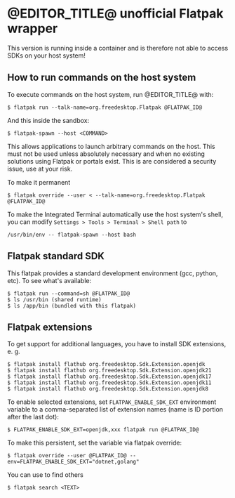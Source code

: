 # @EDITOR_TITLE@ unofficial Flatpak wrapper
This version is running inside a container and is therefore not able  to access SDKs on your host system!

## How to run commands on the host system
To execute commands on the host system, run @EDITOR_TITLE@ with:

`$ flatpak run --talk-name=org.freedesktop.Flatpak @FLATPAK_ID@`

And this inside the sandbox:

`$ flatpak-spawn --host <COMMAND>`

This allows applications to launch arbitrary commands on the host.
This must not be used unless absolutely necessary and when no existing solutions using Flatpak or portals exist.
This is are considered a security issue, use at your risk.

To make it permanent

`$ flatpak override --user < --talk-name=org.freedesktop.Flatpak @FLATPAK_ID@`

To make the Integrated Terminal automatically use the host system's shell,
you can modify `Settings > Tools > Terminal > Shell path` to 

`/usr/bin/env -- flatpak-spawn --host bash`

## Flatpak standard SDK
This flatpak provides a standard development environment (gcc, python, etc).
To see what's available:
```
$ flatpak run --command=sh @FLATPAK_ID@
$ ls /usr/bin (shared runtime)
$ ls /app/bin (bundled with this flatpak)
```

## Flatpak extensions
To get support for additional languages, you have to install SDK extensions, e. g.
```
$ flatpak install flathub org.freedesktop.Sdk.Extension.openjdk
$ flatpak install flathub org.freedesktop.Sdk.Extension.openjdk21
$ flatpak install flathub org.freedesktop.Sdk.Extension.openjdk17
$ flatpak install flathub org.freedesktop.Sdk.Extension.openjdk11
$ flatpak install flathub org.freedesktop.Sdk.Extension.openjdk8
```

To enable selected extensions, set `FLATPAK_ENABLE_SDK_EXT` environment variable
to a comma-separated list of extension names (name is ID portion after the last dot):

`$ FLATPAK_ENABLE_SDK_EXT=openjdk,xxx flatpak run @FLATPAK_ID@`

To make this persistent, set the variable via flatpak override:

`$ flatpak override --user @FLATPAK_ID@ --env=FLATPAK_ENABLE_SDK_EXT="dotnet,golang"`

You can use to find others

`$ flatpak search <TEXT>`